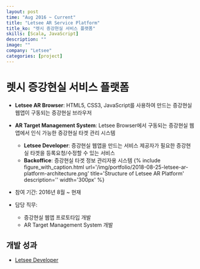 ```yaml
---
layout: post
time: "Aug 2016 ~ Current"
title: "Letsee AR Service Platform"
title_ko: "렛시 증강현실 서비스 플랫폼"
skills: [Scala, JavaScript]
description: ""
image: ""
company: "Letsee"
categories: [project]
---
```


# 렛시 증강현실 서비스 플랫폼
- **Letsee AR Browser**: HTML5, CSS3, JavaScript를 사용하여 만드는 증강현실 웹앱이 구동되는 증강현실 브라우저
- **AR Target Management System**: Letsee Browser에서 구동되는 증강현실 웹앱에서 인식 가능한 증강현실 타겟 관리 시스템
    + **Letsee Developer**: 증강현실 웹앱을 만드는 서비스 제공자가 필요한 증강현실 타겟을 등록요청/수정할 수 있는 서비스
    + **Backoffice**: 증강현실 타겟 정보 관리자용 시스템
{%
   include figure_with_caption.html 
   url='/img/portfolio/2018-08-25-letsee-ar-platform-architecture.png'
   title='Structure of Letsee AR Platform'
   description=''
   width='300px'
%}

- 참여 기간: 2016년 8월 ~ 현재
- 담당 직무:
    + 증강현실 웹앱 프로토타입 개발
    + AR Target Management System 개발

## 개발 성과
- [Letsee Developer](https://developer.letsee.io)